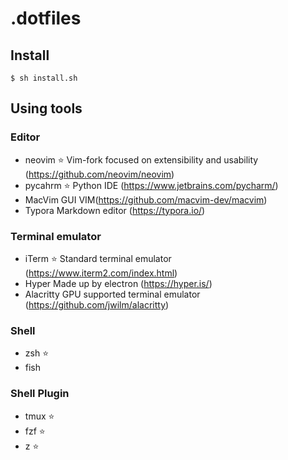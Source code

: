 # .dotfiles

## Install

``` 
$ sh install.sh
```

## Using tools

### Editor

- neovim ⭐️
Vim-fork focused on extensibility and usability (https://github.com/neovim/neovim)
- pycahrm ⭐️
Python IDE (https://www.jetbrains.com/pycharm/)
- MacVim
GUI VIM(https://github.com/macvim-dev/macvim)
- Typora
Markdown editor (https://typora.io/)

### Terminal emulator

- iTerm ⭐️
Standard terminal emulator (https://www.iterm2.com/index.html)
- Hyper
Made up by electron (https://hyper.is/)
- Alacritty
GPU supported terminal emulator (https://github.com/jwilm/alacritty)

### Shell

- zsh ⭐️
- fish

### Shell Plugin

- tmux ⭐️
- fzf ⭐️
- z ⭐️


